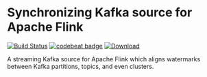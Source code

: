 # Synchronizing Kafka source for Apache Flink

[![Build Status](https://travis-ci.com/sukhinin/flink-syncing-kafka-source.svg?branch=master)](https://travis-ci.com/sukhinin/flink-syncing-kafka-source)
[![codebeat badge](https://codebeat.co/badges/abadaa14-362e-433a-b4d0-b4ec8ae94ddb)](https://codebeat.co/projects/github-com-sukhinin-flink-syncing-kafka-source-master)
[![Download](https://api.bintray.com/packages/sukhinin/maven/flink-syncing-kafka-source/images/download.svg)](https://bintray.com/sukhinin/maven/flink-syncing-kafka-source/_latestVersion)

A streaming Kafka source for Apache Flink which aligns watermarks between Kafka partitions, topics, and even clusters.
